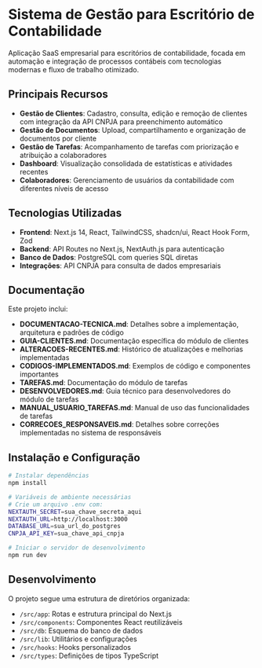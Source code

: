 # Sistema de Gestão para Escritório de Contabilidade

Aplicação SaaS empresarial para escritórios de contabilidade, focada em automação e integração de processos contábeis com tecnologias modernas e fluxo de trabalho otimizado.

## Principais Recursos

- **Gestão de Clientes**: Cadastro, consulta, edição e remoção de clientes com integração da API CNPJA para preenchimento automático
- **Gestão de Documentos**: Upload, compartilhamento e organização de documentos por cliente
- **Gestão de Tarefas**: Acompanhamento de tarefas com priorização e atribuição a colaboradores
- **Dashboard**: Visualização consolidada de estatísticas e atividades recentes
- **Colaboradores**: Gerenciamento de usuários da contabilidade com diferentes níveis de acesso

## Tecnologias Utilizadas

- **Frontend**: Next.js 14, React, TailwindCSS, shadcn/ui, React Hook Form, Zod
- **Backend**: API Routes no Next.js, NextAuth.js para autenticação
- **Banco de Dados**: PostgreSQL com queries SQL diretas
- **Integrações**: API CNPJA para consulta de dados empresariais

## Documentação

Este projeto inclui:

- **DOCUMENTACAO-TECNICA.md**: Detalhes sobre a implementação, arquitetura e padrões de código
- **GUIA-CLIENTES.md**: Documentação específica do módulo de clientes
- **ALTERACOES-RECENTES.md**: Histórico de atualizações e melhorias implementadas
- **CODIGOS-IMPLEMENTADOS.md**: Exemplos de código e componentes importantes
- **TAREFAS.md**: Documentação do módulo de tarefas
- **DESENVOLVEDORES.md**: Guia técnico para desenvolvedores do módulo de tarefas
- **MANUAL_USUARIO_TAREFAS.md**: Manual de uso das funcionalidades de tarefas
- **CORRECOES_RESPONSAVEIS.md**: Detalhes sobre correções implementadas no sistema de responsáveis

## Instalação e Configuração

```bash
# Instalar dependências
npm install

# Variáveis de ambiente necessárias
# Crie um arquivo .env com:
NEXTAUTH_SECRET=sua_chave_secreta_aqui
NEXTAUTH_URL=http://localhost:3000
DATABASE_URL=sua_url_do_postgres
CNPJA_API_KEY=sua_chave_api_cnpja

# Iniciar o servidor de desenvolvimento
npm run dev
```

## Desenvolvimento

O projeto segue uma estrutura de diretórios organizada:

- `/src/app`: Rotas e estrutura principal do Next.js
- `/src/components`: Componentes React reutilizáveis
- `/src/db`: Esquema do banco de dados
- `/src/lib`: Utilitários e configurações
- `/src/hooks`: Hooks personalizados
- `/src/types`: Definições de tipos TypeScript